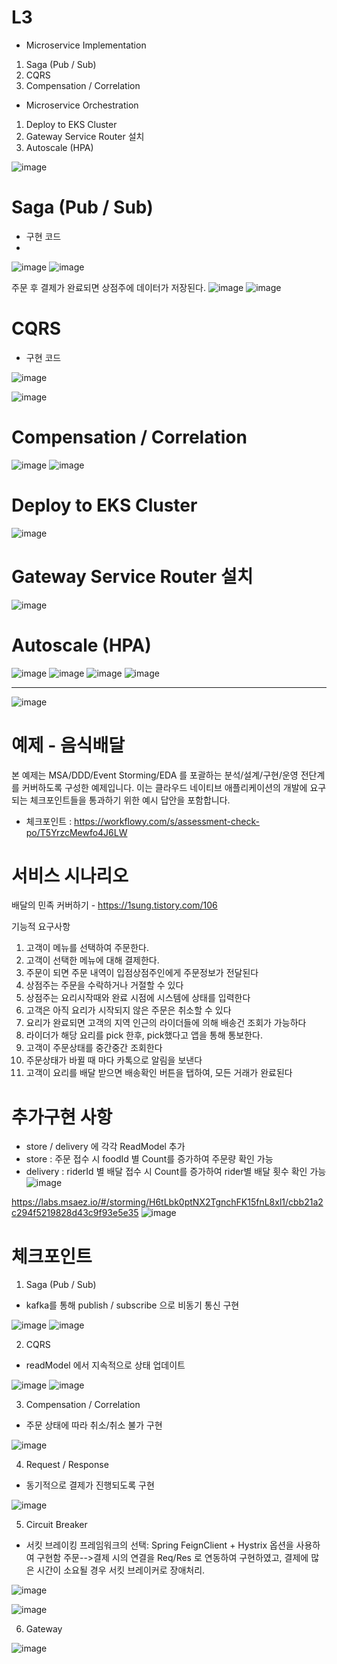 # L3
- Microservice Implementation
1. Saga (Pub / Sub)
2. CQRS
3. Compensation / Correlation

- Microservice Orchestration
1. Deploy to EKS Cluster
2. Gateway Service Router 설치
3. Autoscale (HPA)

![image](https://user-images.githubusercontent.com/117624181/218929254-3125bf3b-2121-47bd-8779-540459405ec7.png)

# Saga (Pub / Sub)

- 구현 코드
- 
![image](https://user-images.githubusercontent.com/117624181/218945102-8a007aaf-cbe7-4ca6-92c7-79ef076a1ed4.png)
![image](https://user-images.githubusercontent.com/117624181/218945273-84f230ee-b0a5-482b-a062-e23d8b050611.png)

주문 후 결제가 완료되면 상점주에 데이터가 저장된다.
![image](https://user-images.githubusercontent.com/117624181/218940874-c614449e-01f9-4963-af64-f6e41ff7562e.png)
![image](https://user-images.githubusercontent.com/117624181/218941026-cf9070ad-204b-4589-b503-a4ee74c748c9.png)

# CQRS

- 구현 코드

![image](https://user-images.githubusercontent.com/117624181/218945748-646e6209-ebe8-4ce9-9b4b-889459f78c3e.png)

![image](https://user-images.githubusercontent.com/117624181/218946069-212d1fad-baa0-4bb9-8918-1edf4cabeba9.png)

# Compensation / Correlation

![image](https://user-images.githubusercontent.com/117624181/203258212-9c6b9d41-59cc-4994-b0c7-cb31678439d0.png)
![image](https://user-images.githubusercontent.com/117624181/218946304-e9d89070-0b82-491d-8652-ffc3b1afc723.png)

# Deploy to EKS Cluster

![image](https://user-images.githubusercontent.com/117624181/218946385-a590df7a-cb29-4c90-9671-079a449fb047.png)

# Gateway Service Router 설치

![image](https://user-images.githubusercontent.com/117624181/218946447-d2e0dcea-137c-4235-9275-8542af549708.png)

# Autoscale (HPA)

![image](https://user-images.githubusercontent.com/117624181/218947415-215b60d2-10ad-4e7f-a817-55357a829a3f.png)
![image](https://user-images.githubusercontent.com/117624181/218947869-cbcbe89f-0822-4a73-8386-7c9838ea9199.png)
![image](https://user-images.githubusercontent.com/117624181/218947905-c9f3718c-d396-4776-bf11-a79a4802e139.png)
![image](https://user-images.githubusercontent.com/117624181/218947940-edcf40f5-72c5-4537-a20f-b7e37b3d828c.png)

--------------------------------------------------------------------------------------------------------------

![image](https://user-images.githubusercontent.com/487999/79708354-29074a80-82fa-11ea-80df-0db3962fb453.png)

# 예제 - 음식배달

본 예제는 MSA/DDD/Event Storming/EDA 를 포괄하는 분석/설계/구현/운영 전단계를 커버하도록 구성한 예제입니다.
이는 클라우드 네이티브 애플리케이션의 개발에 요구되는 체크포인트들을 통과하기 위한 예시 답안을 포함합니다.
- 체크포인트 : https://workflowy.com/s/assessment-check-po/T5YrzcMewfo4J6LW

# 서비스 시나리오

배달의 민족 커버하기 - https://1sung.tistory.com/106

기능적 요구사항
1. 고객이 메뉴를 선택하여 주문한다.
1. 고객이 선택한 메뉴에 대해 결제한다.
1. 주문이 되면 주문 내역이 입점상점주인에게 주문정보가 전달된다
1. 상점주는 주문을 수락하거나 거절할 수 있다
1. 상점주는 요리시작때와 완료 시점에 시스템에 상태를 입력한다
1. 고객은 아직 요리가 시작되지 않은 주문은 취소할 수 있다
1. 요리가 완료되면 고객의 지역 인근의 라이더들에 의해 배송건 조회가 가능하다
1. 라이더가 해당 요리를 pick 한후, pick했다고 앱을 통해 통보한다.
1. 고객이 주문상태를 중간중간 조회한다
1. 주문상태가 바뀔 때 마다 카톡으로 알림을 보낸다
1. 고객이 요리를 배달 받으면 배송확인 버튼을 탭하여, 모든 거래가 완료된다

# 추가구현 사항
- store / delivery 에 각각 ReadModel 추가
- store : 주문 접수 시 foodId 별 Count를 증가하여 주문량 확인 가능
- delivery : riderId 별 배달 접수 시 Count를 증가하여 rider별 배달 횟수 확인 가능
![image](https://user-images.githubusercontent.com/117624181/203259582-715ebc3e-0bf3-4c3d-ad9b-29bb24eb3670.png)

https://labs.msaez.io/#/storming/H6tLbk0ptNX2TgnchFK15fnL8xl1/cbb21a2c294f5219828d43c9f93e5e35
![image](https://user-images.githubusercontent.com/117624181/203246967-dccd2e13-74f4-412c-98fe-5aace4166634.png)

# 체크포인트

1. Saga (Pub / Sub)
- kafka를 통해 publish / subscribe 으로 비동기 통신 구현

![image](https://user-images.githubusercontent.com/117624181/203247498-03b6cae2-5b0d-43a3-b77a-c6a559507cb1.png)
![image](https://user-images.githubusercontent.com/117624181/203247565-866eb166-751e-41e5-aef2-8012471907e4.png)


2. CQRS
- readModel 에서 지속적으로 상태 업데이트

![image](https://user-images.githubusercontent.com/117624181/203249105-4397f6a1-859c-4342-87d7-3778897cbb2f.png)
![image](https://user-images.githubusercontent.com/117624181/203249058-b58fab7c-df93-4a86-aba5-fd685e86d1b5.png)

3. Compensation / Correlation
- 주문 상태에 따라 취소/취소 불가 구현

![image](https://user-images.githubusercontent.com/117624181/203258212-9c6b9d41-59cc-4994-b0c7-cb31678439d0.png)


4. Request / Response
- 동기적으로 결제가 진행되도록 구현

![image](https://user-images.githubusercontent.com/117624181/203249339-5c6b4406-5fd7-4885-989e-b9fd270d56b3.png)

5. Circuit Breaker
- 서킷 브레이킹 프레임워크의 선택: Spring FeignClient + Hystrix 옵션을 사용하여 구현함
주문-->결제 시의 연결을 Req/Res 로 연동하여 구현하였고, 결제에 많은 시간이 소요될 경우 서킷 브레이커로 장애처리.

![image](https://user-images.githubusercontent.com/117624181/203254371-4a9bc2a4-5cd8-4414-9069-3ed1759db1d4.png)

![image](https://user-images.githubusercontent.com/117624181/203254333-71e8baaa-f0a8-409e-8e8c-d75106da613e.png)


6. Gateway 

![image](https://user-images.githubusercontent.com/117624181/203249487-c73153bd-3ac6-4f16-a206-f95e316f688b.png)


